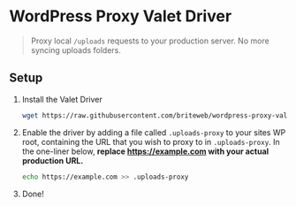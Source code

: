 # WordPress Proxy Valet Driver

> Proxy local `/uploads` requests to your production server. No more syncing uploads folders.

## Setup

1. Install the Valet Driver
	
	```bash
	wget https://raw.githubusercontent.com/briteweb/wordpress-proxy-valet-driver/master/WordPressProxyValetDriver.php -O ~/.valet/Drivers/WordPressProxyValetDriver.php
	```
	
2. Enable the driver by adding a file called `.uploads-proxy` to your sites WP root, containing the URL that you wish to proxy to in `.uploads-proxy`. 
In the one-liner below, **replace https://example.com with your actual production URL.** 

	```bash
	echo https://example.com >> .uploads-proxy	
	```
	
3. Done!